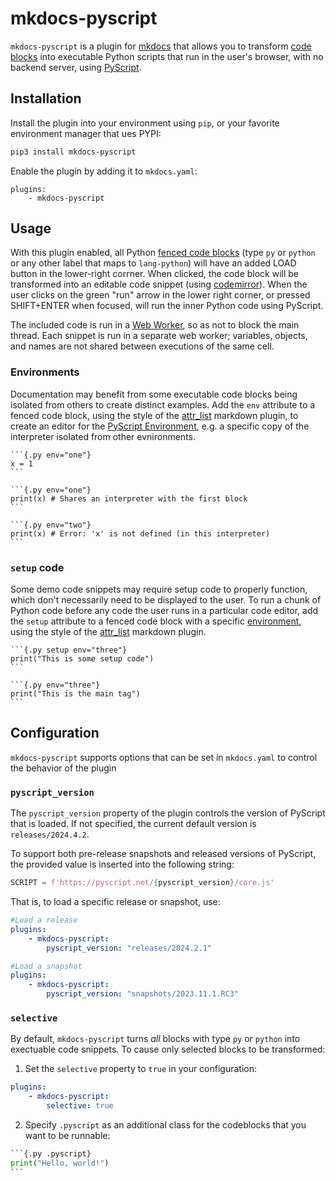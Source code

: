 # mkdocs-pyscript
`mkdocs-pyscript` is a plugin for [mkdocs](https://mkdocs.org/) that allows you to transform [code blocks](https://www.mkdocs.org/user-guide/writing-your-docs/#fenced-code-blocks) into executable Python scripts that run in the user's browser, with no backend server, using [PyScript](https://github.com/pyscript/pyscript).

## Installation

Install the plugin into your environment using `pip`, or your favorite environment manager that ues PYPI:

```sh
pip3 install mkdocs-pyscript
```

Enable the plugin by adding it to `mkdocs.yaml`:

```
plugins:
    - mkdocs-pyscript
```

## Usage

With this plugin enabled, all Python [fenced code blocks](https://www.mkdocs.org/user-guide/writing-your-docs/#fenced-code-blocks) (type `py` or `python` or any other label that maps to `lang-python`) will have an added LOAD button in the lower-right corrner. When clicked, the code block will be transformed into an editable code snippet (using [codemirror](https://codemirror.net/)). When the user clicks on the green "run" arrow in the lower right corner, or pressed SHIFT+ENTER when focused, will run the inner Python code using PyScript.

The included code is run in a [Web Worker](https://developer.mozilla.org/en-US/docs/Web/API/Web_Workers_API/Using_web_workers), so as not to block the main thread. Each snippet is run in a separate web worker; variables, objects, and names are not shared between executions of the same cell.

### Environments

Documentation may benefit from some executable code blocks being isolated from others to create distinct examples. Add the `env` attribute to a fenced code block, using the style of the [attr_list](https://python-markdown.github.io/extensions/attr_list/) markdown plugin, to create an editor for the [PyScript Environment](https://docs.pyscript.net/2024.4.2/user-guide/editor/), e.g. a specific copy of the interpreter isolated from other evnironments.

````
```{.py env="one"}
x = 1
```

```{.py env="one"}
print(x) # Shares an interpreter with the first block
```

```{.py env="two"}
print(x) # Error: 'x' is not defined (in this interpreter)
```
````

### `setup` code

Some demo code snippets may require setup code to properly function, which don't necessarily need to be displayed to the user. To run a chunk of Python code before any code the user runs in a particular code editor, add the `setup` attribute to a fenced code block with a specific [environment](#Environments), using the style of the [attr_list](https://python-markdown.github.io/extensions/attr_list/) markdown plugin.

````
```{.py setup env="three"}
print("This is some setup code")
```

```{.py env="three"}
print("This is the main tag")
```
````

## Configuration

`mkdocs-pyscript` supports  options that can be set in `mkdocs.yaml` to control the behavior of the plugin

### `pyscript_version`

The `pyscript_version` property of the plugin controls the version of PyScript that is loaded. If not specified, the current default version is `releases/2024.4.2`.


To support both pre-release snapshots and released versions of PyScript, the provided value is inserted into the following string:

```py
SCRIPT = f'https://pyscript.net/{pyscript_version}/core.js'
```

That is, to load a specific release or snapshot, use:
```yaml
#Load a release
plugins:
    - mkdocs-pyscript:
        pyscript_version: "releases/2024.2.1"

#Load a snapshot
plugins:
    - mkdocs-pyscript:
        pyscript_version: "snapshots/2023.11.1.RC3"

```

### `selective`

By default, `mkdocs-pyscript` turns *all* blocks with type `py` or `python` into exectuable code snippets. To cause only selected blocks to be transformed:

  1. Set the `selective` property to `true` in your configuration:
```yaml
plugins:
    - mkdocs-pyscript:
        selective: true
```
  2. Specify `.pyscript` as an additional class for the codeblocks that you want to be runnable:

````py
```{.py .pyscript}
print("Hello, world!")
```
````